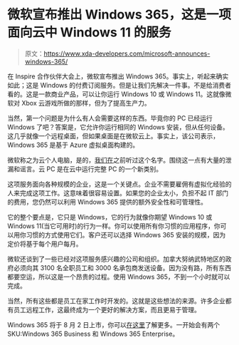 # 微软宣布推出 Windows 365，这是一项面向云中 Windows 11 的服务

> 原文：<https://www.xda-developers.com/microsoft-announces-windows-365/>

在 Inspire 合作伙伴大会上，微软宣布推出 Windows 365。事实上，听起来确实如此；这是 Windows 的付费订阅服务。但是让我们先解决一件事。不是给消费者看的。这是一款商业产品，可以让你运行 Windows 10 或 Windows 11。这就像微软对 Xbox 云游戏所做的那样，但为了提高生产力。

当然，第一个问题是为什么有人会需要这样的东西。毕竟你的 PC 已经运行 Windows 了吧？答案是，它允许你运行相同的 Windows 安装，但从任何设备。这几乎就像一个远程桌面，但如果桌面是在微软云上。事实上，该公司表示，Windows 365 是基于 Azure 虚拟桌面构建的。

微软称之为云个人电脑，是的，[我们在](https://www.xda-developers.com/microsoft-upcoming-cloud-pc-service-access-windows-pc-anywhere-anytime/)之前听过这个名字。围绕这一点有大量的泄漏和谣言。云 PC 是在云中运行完整 PC 的一个新类别。

这项服务面向各种规模的企业，这是一个关键点。企业不需要雇佣有虚拟化经验的人来完成这项工作。这意味着很容易设置。如果您的企业太小，负担不起 IT 部门的费用，您仍然可以利用 Windows 365 提供的额外安全性和可管理性。

它的整个要点是，它只是 Windows，它的行为就像你期望 Windows 10 或 Windows 11(当它可用时)的行为一样。你可以使用所有你习惯的应用程序，你可以用你习惯的方式使用它们。客户还可以选择 Windows 365 安装的规模，因为定价将基于每个用户每月。

微软还谈到了一些已经对这项服务感兴趣的公司和组织。加拿大努纳武特地区的政府必须向其 3100 名全职员工和 3000 名承包商发送设备。因为没有路，所有东西都要空运，所以这是一个昂贵的过程。使用 Windows 365，不到一个小时就可以完成。

当然，所有这些都是员工在家工作时开发的。这就是这些想法的来源。许多企业都有员工远程工作，这最终成为一个更好的解决方案，而且更易于管理。

Windows 365 将于 8 月 2 日上市，你可以[在这里](https://microsoft.com/Windows-365)了解更多。一开始会有两个 SKU:Windows 365 Business 和 Windows 365 Enterprise。